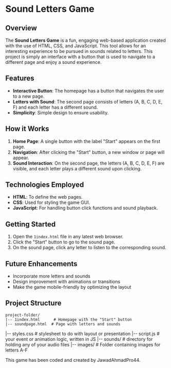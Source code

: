 # Sound Letters Game

## Overview

The **Sound Letters Game** is a fun, engaging web-based application created with the use of HTML, CSS, and JavaScript. This tool allows for an interesting experience to be pursued in sounds related to letters. This project is simply an interface with a button that is used to navigate to a different page and enjoy a sound experience.

## Features

- **Interactive Button**: The homepage has a button that navigates the user to a new page.
- **Letters with Sound**: The second page consists of letters (A, B, C, D, E, F) and each letter has a different sound.
- **Simplicity**: Simple design to ensure usability.

## How it Works

1. **Home Page**: A single button with the label "Start" appears on the first page.
2. **Navigation**: After clicking the "Start" button, a new window or page will appear.
3. **Sound Interaction**: On the second page, the letters (A, B, C, D, E, F) are visible, and each letter plays a different sound upon clicking.

## Technologies Employed

- **HTML**: To define the web pages.
- **CSS**: Used for styling the game GUI.
- **JavaScript**: For handling button click functions and sound playback.

## Getting Started

1. Open the `1index.html` file in any latest web browser.
2. Click the "Start" button to go to the sound page.
3. On the sound page, click any letter to listen to the corresponding sound.

## Future Enhancements

- Incorporate more letters and sounds
- Design improvement with animations or transitions
- Make the game mobile-friendly by optimizing the layout

## Project Structure

```
project-folder/
|-- 1index.html      # Homepage with the "Start" button
|-- soundpage.html  # Page with letters and sounds
```
|-- styles.css    # stylesheet to do with layout or presentation
|-- script.js     # your event or animation logic, written in JS
|-- sounds/      # directory for holding any of your audio files
|-- images/         # Folder containing images for letters A-F

This game has been coded and created by JawadAhmadPro44.
